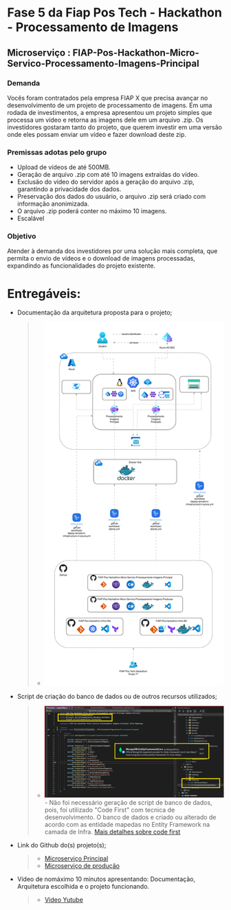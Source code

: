 ﻿# Fase 5 da Fiap Pos Tech - Hackathon - Processamento de Imagens
## Microserviço : FIAP-Pos-Hackathon-Micro-Servico-Processamento-Imagens-Principal

### Demanda
Vocês foram contratados pela empresa FIAP X que precisa avançar no desenvolvimento de um projeto de processamento de imagens. Em uma rodada de investimentos, a empresa apresentou um
projeto simples que processa um vídeo e retorna as imagens dele em um arquivo .zip.
Os investidores gostaram tanto do projeto, que querem investir em uma versão onde eles possam enviar um vídeo e fazer download deste zip.

### Premissas adotas pelo grupo

* Upload de vídeos de até 500MB.
* Geração de arquivo .zip com até 10 imagens extraídas do vídeo.
* Exclusão do vídeo do servidor após a geração do arquivo .zip, garantindo a privacidade dos dados.
* Preservação dos dados do usuário, o arquivo .zip será criado com informação anonimizada.
* O arquivo .zip poderá conter no máximo 10 imagens.
* Escalável

### Objetivo

Atender à demanda dos investidores por uma solução mais completa, que permita o envio de vídeos e o download de imagens processadas, expandindo as funcionalidades do projeto existente.

# Entregáveis:
 - Documentação da arquitetura proposta para o projeto;
   > *  ![Arquitetura proposta](/Documentacao/FIAP-Pos-Tech-Hackathon-Arquitetura.drawio.svg)
>
 - Script de criação do banco de dados ou de outros recursos utilizados;
    > *  ![Code First](/Documentacao/Banco_de_Dados_Code_First_Ef.png)
        - Não foi necessário geração de script de banco de dados, pois, foi utilizado "Code First" com tecnica de desenvolvimento. O banco de dados e criado ou alterado de acordo com as entidade mapedas no Entity Framework na camada de Infra. [Mais detalhes sobre code first](https://learn.microsoft.com/pt-br/ef/ef6/modeling/code-first/workflows/new-database)
 >
 - Link do Github do(s) projeto(s);
    > *  [Microserviço Principal](https://github.com/fdelima/FIAP-Pos-Hackathon-Micro-Servico-Processamento-Imagens-Principal)
    > *  [Microserviço de produção](https://github.com/fdelima/FIAP-Pos-Hackathon-Micro-Servico-Processamento-Imagens-Producao)
>
 - Vídeo de nomáximo 10 minutos apresentando: Documentação, Arquitetura escolhida e o projeto funcionando.
    > *  [Video Yutube]()